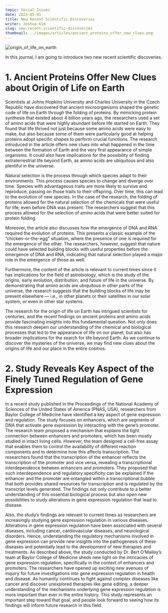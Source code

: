 ```yaml
---
topic: Social Issues
date: 2023-05-01
title: New Recent Scientific Discoveries
writer: Joshua Kim
slug: new-recent-scientific-discoveries
thumbnail: ../images/articles/ancient_proteins_offer_new_clues.png
---
```

![origin_of_life_on_earth](../images/articles/ancient_proteins_offer_new_clues.png)

In this journal, I am going to introduce two new recent scientific discoveries.

# 1. Ancient Proteins Offer New Clues about Origin of Life on Earth
Scientists at Johns Hopkins University and Charles University in the Czech Republic have discovered that ancient microorganisms shaped the genetic code of life on Earth through the folding of proteins. By mimicking protein synthesis that existed about 4 billion years ago, the researchers used a set of amino acids that were highly abundant before life started on Earth. They found that life thrived not just because some amino acids were easy to make, but also because some of them were particularly good at helping proteins adopt specific shapes to perform crucial functions. The research introduced in the article offers new clues into what happened in the time between the formation of Earth and the very first appearance of simple organisms. It could also have implications for the possibility of finding extraterrestrial life beyond Earth, as amino acids are ubiquitous and also plentiful in the universe.

Natural selection is the process through which species adapt to their environments. This process causes species to change and diverge over time. Species with advantageous traits are more likely to survive and reproduce, passing on those traits to their offspring. Over time, this can lead to the evolution of new species. In the case of the research, the folding of proteins allowed for the natural selection of the chemicals that were useful for life, even before DNA was present. The researchers suggest that this process allowed for the selection of amino acids that were better suited for protein folding.

Moreover, the article also discusses how the emergence of DNA and RNA required the evolution of proteins. This presents a classic example of the “chicken-or-the-egg” situation, where the presence of one is required for the emergence of the other. The researchers, however, suggest that nature could have selected building blocks with useful properties before the emergence of DNA and RNA, indicating that natural selection played a major role in the emergence of those as well.

Furthermore, the content of the article is relevant to current times since it has implications for the field of astrobiology, which is the study of the origins, early evolution, distribution, and future of life in the universe. By demonstrating that amino acids are ubiquitous in other parts of the universe, the research suggests that the building blocks of life may be present elsewhere — i.e., in other planets or their satellites in our solar system, or even in other star systems.

The research for the origin of life on Earth has intrigued scientists for centuries, and the recent findings on ancient proteins and amino acids provide fascinating insights into this fundamental question. Not only does this research deepen our understanding of the chemical and biological processes that led to the appearance of life on our planet, but also has broader implications for the search for life beyond Earth. As we continue to discover the mysteries of the universe, we may find new clues about the origins of life and our place in the entire cosmos.

# 2. Study Reveals Key Aspect of the Finely Tuned Regulation of Gene Expression
In a recent study published in the Proceedings of the National Academy of Sciences of the United States of America (PNAS, USA), researchers from Baylor College of Medicine have identified a key aspect of gene expression and regulation. The study focuses on enhancers, which are segments of DNA that activate gene expression by interacting with the gene’s promoter. The research team proposed a mechanism that explains the tight connection between enhancers and promoters, which has been mostly studied in intact living cells. However, the team designed a cell-free assay that enables them to control the availability of different reaction components and to determine how this affects transcription. The researchers found that the transcription of the enhancer reflects the transcription of the promoter and vice versa, revealing a transcriptional interdependence between enhancers and promoters. They proposed that such interdependence and regulatory specificity can be explained if the enhancer and the promoter are entangled within a transcriptional bubble that both provides shared resources for transcription and is regulated by the transcript levels generated. The findings not only contribute to a better understanding of this essential biological process but also open new possibilities to study alterations in gene expression regulation that lead to disease.

Also, the study’s findings are relevant to current times as researchers are increasingly studying gene expression regulation in various diseases. Alterations in gene expression regulation have been associated with several diseases, including cancer, cardiovascular diseases, and neurological disorders. Hence, understanding the regulatory mechanisms involved in gene expression can provide new insights into the pathogenesis of these diseases and potentially lead to the development of new therapies and treatments.
As described above, the study conducted by Dr. Bert O’Malley’s team at Baylor College of Medicine sheds new light on the intricacies of gene expression regulation, specifically in the context of enhancers and promoters. The researchers have opened up exciting new avenues of inquiry for future investigations into gene expression regulation in health and disease. As humanity continues to fight against complex diseases like cancer and discover unexplored therapies like gene editing, a deeper understanding of the mechanisms underlying gene expression regulation is more important than ever in the entire history. This study represents an important step toward that goal, and people look forward to seeing how its findings will inform future research in this field.